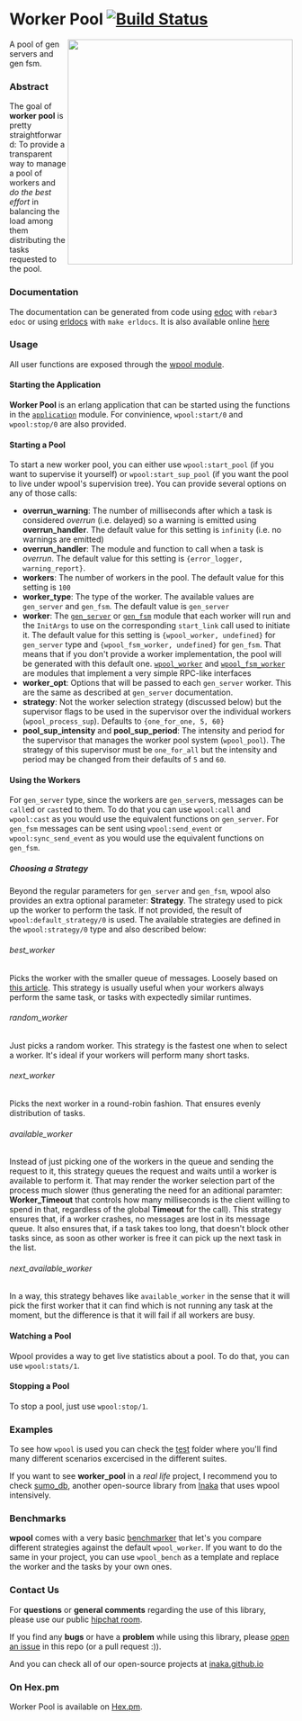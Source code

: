 # Worker Pool [![Build Status](https://travis-ci.org/inaka/worker_pool.svg?branch=master)](https://travis-ci.org/inaka/worker_pool)

<img src="http://img3.wikia.nocookie.net/__cb20140705120849/clubpenguin/images/thumb/f/ff/MINIONS.jpg/481px-MINIONS.jpg" align="right" style="float:right" height="400" />

A pool of gen servers and gen fsm.

### Abstract

The goal of **worker pool** is pretty straightforward: To provide a transparent way to manage a pool of workers and _do the best effort_ in balancing the load among them distributing the tasks requested to the pool.

### Documentation

The documentation can be generated from code using [edoc](http://www.erlang.org/doc/apps/edoc/chapter.html) with ``rebar3 edoc`` or using [erldocs](https://github.com/erldocs/erldocs) with ``make erldocs``. It is also available online [here](http://inaka.github.io/worker_pool/)

### Usage

All user functions are exposed through the [wpool module](http://inaka.github.io/worker_pool/worker_pool/wpool.html).

#### Starting the Application
**Worker Pool** is an erlang application that can be started using the functions in the [`application`](http://erldocs.com/17.1/kernel/application.html) module. For convinience, `wpool:start/0` and `wpool:stop/0` are also provided.

#### Starting a Pool
To start a new worker pool, you can either use `wpool:start_pool` (if you want to supervise it yourself) or `wpool:start_sup_pool` (if you want the pool to live under wpool's supervision tree). You can provide several options on any of those calls:

* **overrun_warning**: The number of milliseconds after which a task is considered *overrun* (i.e. delayed) so a warning is emitted using **overrun_handler**. The default value for this setting is `infinity` (i.e. no warnings are emitted)
* **overrun_handler**: The module and function to call when a task is *overrun*. The default value for this setting is `{error_logger, warning_report}`.
* **workers**: The number of workers in the pool. The default value for this setting is `100`
* **worker_type**: The type of the worker. The available values are `gen_server` and `gen_fsm`. The default value is `gen_server`
* **worker**: The [`gen_server`](http://erldocs.com/current/stdlib/gen_server.html) or [`gen_fsm`](http://erldocs.com/current/stdlib/gen_fsm.html) module that each worker will run and the `InitArgs` to use on the corresponding `start_link` call used to initiate it. The default value for this setting is `{wpool_worker, undefined}` for `gen_server` type and `{wpool_fsm_worker, undefined}` for `gen_fsm`. That means that if you don't provide a worker implementation, the pool will be generated with this default one. [`wpool_worker`](http://inaka.github.io/worker_pool/worker_pool/wpool_worker.html) and [`wpool_fsm_worker`](http://inaka.github.io/worker_pool/worker_pool/wpool_fsm_worker.html) are modules that implement a very simple RPC-like interfaces
* **worker_opt**: Options that will be passed to each `gen_server` worker. This are the same as described at `gen_server` documentation.
* **strategy**: Not the worker selection strategy (discussed below) but the supervisor flags to be used in the supervisor over the individual workers (`wpool_process_sup`). Defaults to `{one_for_one, 5, 60}`
* **pool_sup_intensity** and **pool_sup_period**: The intensity and period for the supervisor that manages the worker pool system (`wpool_pool`). The strategy of this supervisor must be `one_for_all` but the intensity and period may be changed from their defaults of `5` and `60`.

#### Using the Workers
For `gen_server` type, since the workers are `gen_server`s, messages can be `call`ed or `cast`ed to them. To do that you can use `wpool:call` and `wpool:cast` as you would use the equivalent functions on `gen_server`.
For `gen_fsm` messages can be sent using `wpool:send_event` or `wpool:sync_send_event` as you would use the equivalent functions on `gen_fsm`.

##### Choosing a Strategy
Beyond the regular parameters for `gen_server` and `gen_fsm`, wpool also provides an extra optional parameter: **Strategy**.
The strategy used to pick up the worker to perform the task. If not provided, the result of `wpool:default_strategy/0` is used.  The available strategies are defined in the `wpool:strategy/0` type and also described below:

###### best_worker
Picks the worker with the smaller queue of messages. Loosely based on [this article](http://lethain.com/load-balancing-across-erlang-process-groups/). This strategy is usually useful when your workers always perform the same task, or tasks with expectedly similar runtimes.

###### random_worker
Just picks a random worker. This strategy is the fastest one when to select a worker. It's ideal if your workers will perform many short tasks.

###### next_worker
Picks the next worker in a round-robin fashion. That ensures evenly distribution of tasks.

###### available_worker
Instead of just picking one of the workers in the queue and sending the request to it, this strategy queues the request and waits until a worker is available to perform it. That may render the worker selection part of the process much slower (thus generating the need for an aditional paramter: **Worker_Timeout** that controls how many milliseconds is the client willing to spend in that, regardless of the global **Timeout** for the call).
This strategy ensures that, if a worker crashes, no messages are lost in its message queue.
It also ensures that, if a task takes too long, that doesn't block other tasks since, as soon as other worker is free it can pick up the next task in the list.

###### next_available_worker
In a way, this strategy behaves like `available_worker` in the sense that it will pick the first worker that it can find which is not running any task at the moment, but the difference is that it will fail if all workers are busy.

#### Watching a Pool
Wpool provides a way to get live statistics about a pool. To do that, you can use `wpool:stats/1`.

#### Stopping a Pool
To stop a pool, just use `wpool:stop/1`.

### Examples

To see how `wpool` is used you can check the [test](test) folder where you'll find many different scenarios excercised in the different suites.

If you want to see **worker_pool** in a _real life_ project, I recommend you to check [sumo_db](https://github.com/inaka/sumo_db), another open-source library from [Inaka](http://inaka.github.io/) that uses wpool intensively.

### Benchmarks

**wpool** comes with a very basic [benchmarker](test/wpool_bench.erl) that let's you compare different strategies against the default `wpool_worker`. If you want to do the same in your project, you can use `wpool_bench` as a template and replace the worker and the tasks by your own ones.

### Contact Us
For **questions** or **general comments** regarding the use of this library, please use our public
[hipchat room](https://www.hipchat.com/gpBpW3SsT).

If you find any **bugs** or have a **problem** while using this library, please [open an issue](https://github.com/inaka/worker_pool/issues/new) in this repo (or a pull request :)).

And you can check all of our open-source projects at [inaka.github.io](http://inaka.github.io)

### On Hex.pm
Worker Pool is available on [Hex.pm](https://hex.pm/packages/worker_pool).
